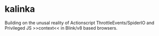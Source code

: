 # kalinka
Building on the unusal reality of Actionscript ThrottleEvents/SpiderIO and Privileged JS >>context&lt;&lt; in Blink/v8 based browsers. 
